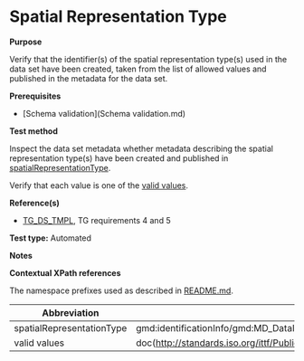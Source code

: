 # Spatial Representation Type

**Purpose**

Verify that the identifier(s) of the spatial representation type(s) used in the data set have been created, taken from the list of allowed values and published in the metadata for the data set.

**Prerequisites**

* [Schema validation](Schema validation.md)

**Test method**

Inspect the data set metadata whether metadata describing the spatial representation type(s) have been created and published in [spatialRepresentationType](#spatialRepresentationType).

Verify that each value is one of the [valid values](#validvalues).

**Reference(s)**	 

* [TG_DS_TMPL](./README.md#ref_TG_DS_TMPL), TG requirements 4 and 5 

**Test type:** Automated

**Notes**

**Contextual XPath references**

The namespace prefixes used as described in [README.md](./README.md#namespaces).

Abbreviation                                   |  XPath expression (relative to gmd:MD_Metadata)
-----------------------------------------------| -------------------------------------------------------------------------
<a name="spatialRepresentationType"></a> spatialRepresentationType | gmd:identificationInfo/gmd:MD_DataIdentification/gmd:spatialRepresentationType/gmd:MD_SpatialRepresentationTypeCode/@codeListValue
<a name="validvalues"></a> valid values | doc(http://standards.iso.org/ittf/PubliclyAvailableStandards/ISO_19139_Schemas/resources/codelist/gmxCodelists.xml)//gmx:CodeListDictionary[@gml:id='MD_SpatialRepresentationTypeCode']//gml:identifier/text()
